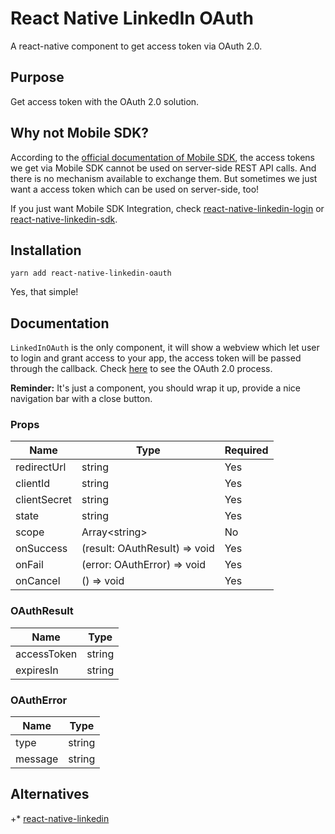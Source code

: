 # React Native LinkedIn OAuth
A react-native component to get access token via OAuth 2.0.


## Purpose

Get access token with the OAuth 2.0 solution.


## Why not Mobile SDK?

According to the [official documentation of Mobile SDK](https://developer.linkedin.com/docs/android-sdk-auth), the access tokens we get via Mobile SDK cannot be used on server-side REST API calls. And there is no mechanism available to exchange them. But sometimes we just want a access token which can be used on server-side, too!

If you just want Mobile SDK Integration, check [react-native-linkedin-login](https://github.com/jodybrewster/react-native-linkedin-login) or [react-native-linkedin-sdk](https://github.com/joonhocho/react-native-linkedin-sdk).


## Installation

`yarn add react-native-linkedin-oauth`

Yes, that simple!

## Documentation

`LinkedInOAuth` is the only component, it will show a webview which let user to login and grant access to your app, the access token will be passed through the callback. Check [here](https://developer.linkedin.com/docs/oauth2) to see the OAuth 2.0 process.

**Reminder:** It's just a component, you should wrap it up, provide a nice navigation bar with a close button.

### Props

Name			| Type							| Required
-----  		| ------  					| --------
redirectUrl	| string						| Yes
clientId		| string						| Yes
clientSecret	| string						| Yes
state			| string						| Yes
scope			| Array\<string\>			| No
onSuccess		| (result: OAuthResult) => void| Yes
onFail			| (error: OAuthError) => void | Yes
onCancel		| () => void					| Yes

### OAuthResult

Name			| Type
----			| ----
accessToken	| string
expiresIn		| string

### OAuthError

Name			| Type
----			| ----
type			| string
message		| string

## Alternatives
+* [react-native-linkedin](https://github.com/xcarpentier/react-native-linkedin)
